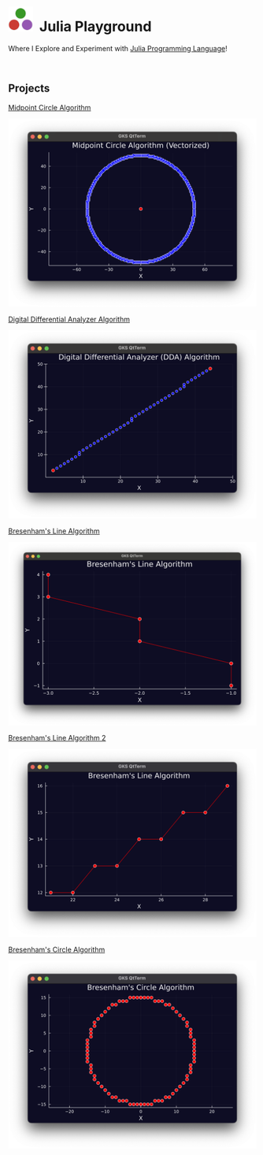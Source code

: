 # <img src="https://github.com/devicons/devicon/blob/master/icons/julia/julia-original.svg" width="50" height="50"/>&nbsp; Julia Playground
Where I Explore and Experiment with [Julia Programming Language](https://github.com/JuliaLang/julia)!

&nbsp;
&nbsp;

## Projects

[Midpoint Circle Algorithm](https://github.com/nsswifter/JuliaPlayground/blob/main/MidpointCircleAlgorithm/MidpointCircleAlgorithm.jl)

<img src="MidpointCircleAlgorithm/MidpointCircleAlgorithmDemo.png">

[Digital Differential Analyzer Algorithm](https://github.com/nsswifter/JuliaPlayground/blob/main/DigitalDifferentialAnalyzerAlgorithm/DigitalDifferentialAnalyzerAlgorithm.jl)

<img src="DigitalDifferentialAnalyzerAlgorithm/DigitalDifferentialAnalyzerAlgorithmDemo.png">

[Bresenham's Line Algorithm](https://github.com/nsswifter/JuliaPlayground/blob/main/BresenhamLineAlgorithm/BresenhamLineAlgorithm.jl)

<img src="BresenhamLineAlgorithm/BresenhamLineAlgorithm.png">

[Bresenham's Line Algorithm 2](https://github.com/nsswifter/JuliaPlayground/blob/main/BresenhamLineAlgorithm/BresenhamLineAlgorithm2.jl)

<img src="BresenhamLineAlgorithm/BresenhamLineAlgorithm2.png">

[Bresenham's Circle Algorithm](https://github.com/nsswifter/JuliaPlayground/blob/main/BresenhamCircleAlgorithm/BresenhamCircleAlgorithm.jl)

<img src="BresenhamCircleAlgorithm/BresenhamCircleAlgorithm.png">
